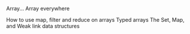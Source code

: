 Array... Array everywhere

How to use map, filter and reduce on arrays
Typed arrays
The Set, Map, and Weak link data structures
